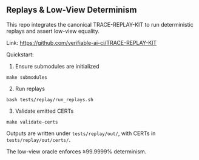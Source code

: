 ## Replays & Low-View Determinism

This repo integrates the canonical TRACE-REPLAY-KIT to run deterministic replays and assert low-view equality.

Link: https://github.com/verifiable-ai-ci/TRACE-REPLAY-KIT

Quickstart:

1) Ensure submodules are initialized
```
make submodules
```

2) Run replays
```
bash tests/replay/run_replays.sh
```

3) Validate emitted CERTs
```
make validate-certs
```

Outputs are written under `tests/replay/out/`, with CERTs in `tests/replay/out/certs/`.

The low-view oracle enforces ≥99.9999% determinism.


